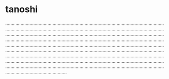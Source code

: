 # tanoshi

............................................................................................................................................................................................................................................................................................................................................................................................................................................................................................................................................................................................................................................................................................................................................................................................................................................................................................................................................................................................................................................................................................................................................................................................................
